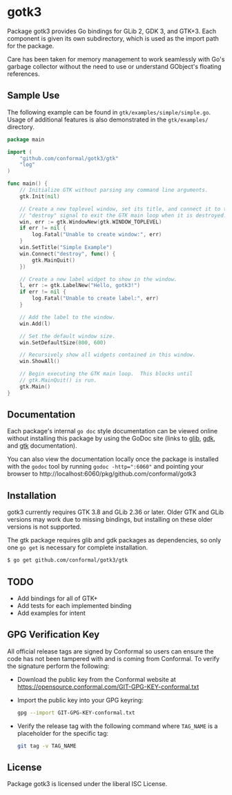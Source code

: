 gotk3
=====

Package gotk3 provides Go bindings for GLib 2, GDK 3, and GTK+3.  Each
component is given its own subdirectory, which is used as the import
path for the package.

Care has been taken for memory management to work seamlessly with Go's
garbage collector without the need to use or understand GObject's
floating references.

## Sample Use

The following example can be found in `gtk/examples/simple/simple.go`.
Usage of additional features is also demonstrated in the
`gtk/examples/` directory.

```Go
package main

import (
	"github.com/conformal/gotk3/gtk"
	"log"
)

func main() {
	// Initialize GTK without parsing any command line arguments.
	gtk.Init(nil)

	// Create a new toplevel window, set its title, and connect it to the
	// "destroy" signal to exit the GTK main loop when it is destroyed.
	win, err := gtk.WindowNew(gtk.WINDOW_TOPLEVEL)
	if err != nil {
		log.Fatal("Unable to create window:", err)
	}
	win.SetTitle("Simple Example")
	win.Connect("destroy", func() {
		gtk.MainQuit()
	})

	// Create a new label widget to show in the window.
	l, err := gtk.LabelNew("Hello, gotk3!")
	if err != nil {
		log.Fatal("Unable to create label:", err)
	}

	// Add the label to the window.
	win.Add(l)

	// Set the default window size.
	win.SetDefaultSize(800, 600)

	// Recursively show all widgets contained in this window.
	win.ShowAll()

	// Begin executing the GTK main loop.  This blocks until
	// gtk.MainQuit() is run. 
	gtk.Main()
}
```

## Documentation

Each package's internal `go doc` style documentation can be viewed
online without installing this package by using the GoDoc site (links
to [glib](http://godoc.org/github.com/conformal/gotk3/glib),
[gdk](http://godoc.org/github.com/conformal/gotk3/gdk), and
[gtk](http://godoc.org/github.com/conformal/gotk3/gtk) documentation).

You can also view the documentation locally once the package is
installed with the `godoc` tool by running `godoc -http=":6060"` and
pointing your browser to
http://localhost:6060/pkg/github.com/conformal/gotk3

## Installation

gotk3 currently requires GTK 3.8 and GLib 2.36 or later.  Older GTK
and GLib versions may work due to missing bindings, but installing on
these older versions is not supported.

The gtk package requires glib and gdk packages as dependencies, so
only one `go get` is necessary for complete installation.

```bash
$ go get github.com/conformal/gotk3/gtk
```
## TODO
- Add bindings for all of GTK+
- Add tests for each implemented binding
- Add examples for intent

## GPG Verification Key

All official release tags are signed by Conformal so users can ensure the code
has not been tampered with and is coming from Conformal.  To verify the
signature perform the following:

- Download the public key from the Conformal website at
  https://opensource.conformal.com/GIT-GPG-KEY-conformal.txt

- Import the public key into your GPG keyring:
  ```bash
  gpg --import GIT-GPG-KEY-conformal.txt
  ```

- Verify the release tag with the following command where `TAG_NAME` is a
  placeholder for the specific tag:
  ```bash
  git tag -v TAG_NAME
  ```

## License

Package gotk3 is licensed under the liberal ISC License.
